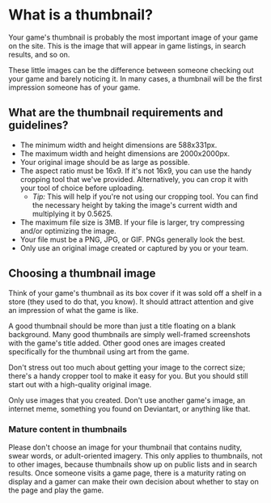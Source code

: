# What is a thumbnail?

Your game's thumbnail is probably the most important image of your game on the site. This is the image that will appear in game listings, in search results, and so on.

These little images can be the difference between someone checking out your game and barely noticing it. In many cases, a thumbnail will be the first impression someone has of your game.

## What are the thumbnail requirements and guidelines?

- The minimum width and height dimensions are 588x331px. 
- The maximum width and height dimensions are 2000x2000px. 
- Your original image should be as large as possible. 
- The aspect ratio must be 16x9. If it's not 16x9, you can use the handy cropping tool that we've provided. Alternatively, you can crop it with your tool of choice before uploading. 
    - _Tip:_ This will help if you're not using our cropping tool. You can find the necessary height by taking the image's current width and multiplying it by 0.5625. 
- The maximum file size is 3MB. If your file is larger, try compressing and/or optimizing the image. 
- Your file must be a PNG, JPG, or GIF. PNGs generally look the best.
- Only use an original image created or captured by you or your team.

## Choosing a thumbnail image

Think of your game's thumbnail as its box cover if it was sold off a shelf in a store (they used to do that, you know). It should attract attention and give an impression of what the game is like.

A good thumbnail should be more than just a title floating on a blank background. Many good thumbnails are simply well-framed screenshots with the game's title added. Other good ones are images created specifically for the thumbnail using art from the game.

Don't stress out too much about getting your image to the correct size; there's a handy cropper tool to make it easy for you. But you should still start out with a high-quality original image.

Only use images that you created. Don't use another game's image, an internet meme, something you found on Deviantart, or anything like that.

### Mature content in thumbnails

Please don't choose an image for your thumbnail that contains nudity, swear words, or adult-oriented imagery. This only applies to thumbnails, not to other images, because thumbnails show up on public lists and in search results. Once someone visits a game page, there is a maturity rating on display and a gamer can make their own decision about whether to stay on the page and play the game.
